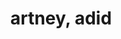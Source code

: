 ---
inv_num: 2019-054
add_credit:
url: 2019-054-artney-adid
title: artney, adid
year: '2019'
display_year: '2019'
medium: IQDemy Premium UV ink on IKEA LINNMON table tops
dims: '118 x 118 '
pitch:
ps:
live_url:
youtube:
related_code:
subheading:
download:
commission:
related:
layout: things-i-made
---